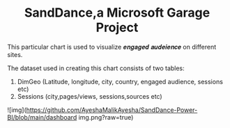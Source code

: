 <h1 align="center">SandDance,a Microsoft Garage Project</h1>

This particular chart is used to visualize 𝒆𝒏𝒈𝒂𝒈𝒆𝒅 𝒂𝒖𝒅𝒆𝒊𝒆𝒏𝒄𝒆 on different sites.

The dataset used in creating this chart consists of two tables:
1. DimGeo (Latitude, longitude, city, country, engaged audience, sessions etc)
2. Sessions (city,pages/views, sessions,sources etc)


![img](https://github.com/AyeshaMalikAyesha/SandDance-Power-BI/blob/main/dashboard img.png?raw=true)






